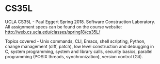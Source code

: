 # CS35L
UCLA CS35L - Paul Eggert Spring 2018. Software Construction Laboratory. 
All assignment specs can be found on the course website: http://web.cs.ucla.edu/classes/spring18/cs35L/

Topics covered - Unix commands, CLI, Emacs, shell scripting, Python, change management (diff, patch), low level construction and debugging in C, system programming, system and library calls, security basics, parallel programming (POSIX threads, synchronization), version control (Git).
